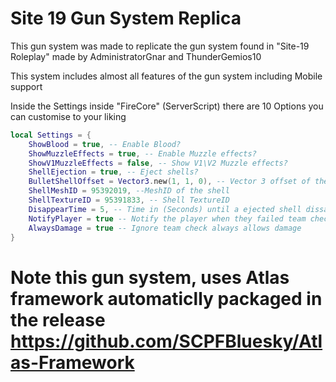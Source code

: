 # Site 19 Gun System Replica

This gun system was made to replicate the gun system found in "Site-19 Roleplay" made by AdministratorGnar and ThunderGemios10

This system includes almost all features of the gun system including Mobile support

Inside the Settings inside "FireCore" (ServerScript) there are 10 Options you can customise to your liking

```lua
local Settings = {
	ShowBlood = true, -- Enable Blood?
	ShowMuzzleEffects = true, -- Enable Muzzle effects?
	ShowV1MuzzleEffects = false, -- Show V1\V2 Muzzle effects?
	ShellEjection = true, -- Eject shells?
	BulletShellOffset = Vector3.new(1, 1, 0), -- Vector 3 offset of the bulletshell when ejected
	ShellMeshID = 95392019, --MeshID of the shell
	ShellTextureID = 95391833, -- Shell TextureID
	DisappearTime = 5, -- Time in (Seconds) until a ejected shell dissapears
	NotifyPlayer = true -- Notify the player when they failed team check
	AlwaysDamage = true -- Ignore team check always allows damage
}
```

# Note this gun system, uses Atlas framework automaticlly packaged in the release https://github.com/SCPFBluesky/Atlas-Framework
